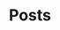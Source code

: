 ---
title: Posts
description: Nuevo contenido en el blog
image:

# Badge style
style:
    background: "#2a9d8f"
    color: "#fff"
---